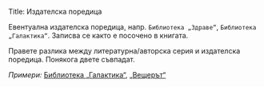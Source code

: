 Title: Издателска поредица

Евентуална издателска поредица, напр. `Библиотека „Здраве“`, `Библиотека „Галактика“`. Записва се както е посочено в книгата.

Правете разлика между литературна/авторска серия и издателска поредица. Понякога двете съвпадат.

_Примери:_ [Библиотека „Галактика“](/books?q=sequence%3A%20Библиотека%20„Галактика“), [„Вещерът“](/books?q=Вещерът)
